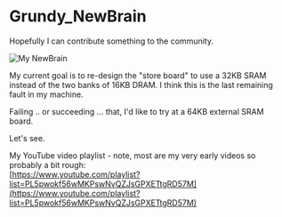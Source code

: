 # Grundy_NewBrain
Hopefully I can contribute something to the community.<br>

![My NewBrain](My_NewBrain.jpeg)

My current goal is to re-design the "store board" to use a 32KB SRAM instead of the two banks of 16KB DRAM.  I think this is the last remaining fault in my machine.<br>

Failing .. or succeeding ... that, I'd like to try at a 64KB external SRAM board.<br>

Let's see.<br>

My YouTube video playlist - note, most are my very early videos so probably a bit rough:<br>
[https://www.youtube.com/playlist?list=PL5pwokf56wMKPswNvQZJsGPXETtgRD57M](https://www.youtube.com/playlist?list=PL5pwokf56wMKPswNvQZJsGPXETtgRD57M)
